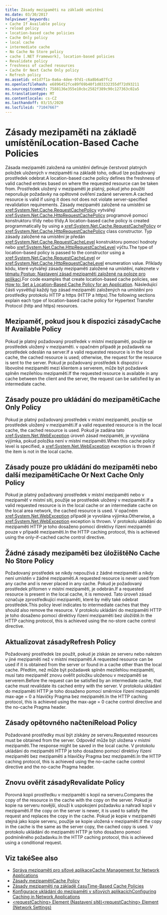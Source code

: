 ```yaml
---
title: Zásady mezipaměti na základě umístění
ms.date: 03/30/2017
helpviewer_keywords:
- Cache If Available policy
- reload policy
- location-based cache policies
- Cache Only policy
- local cache
- intermediate cache
- No Cache No Store policy
- cache [.NET Framework], location-based policies
- Revalidate policy
- freshness of cached resources
- Cache Or Next Cache Only policy
- Refresh policy
ms.assetid: e41d7f1a-0a6a-4dee-97d1-c6a8b6a07fc2
ms.openlocfilehash: e6896452fce89f69b40f1d03332355df72d93211
ms.sourcegitcommit: 7588136e355e10cbc2582f389c90c127363c02a5
ms.translationtype: MT
ms.contentlocale: cs-CZ
ms.lasthandoff: 03/15/2020
ms.locfileid: "71047667"
---
```

# <a name="location-based-cache-policies"></a><span data-ttu-id="b1100-102">Zásady mezipaměti na základě umístění</span><span class="sxs-lookup"><span data-stu-id="b1100-102">Location-Based Cache Policies</span></span>
<span data-ttu-id="b1100-103">Zásada mezipaměti založená na umístění definuje čerstvost platných položek uložených v mezipaměti na základě toho, odkud lze požadovaný prostředek odebrat.</span><span class="sxs-lookup"><span data-stu-id="b1100-103">A location-based cache policy defines the freshness of valid cached entries based on where the requested resource can be taken from.</span></span> <span data-ttu-id="b1100-104">Prostředek uložený v mezipaměti je platný, pokud jeho použití neporušuje požadavky na opětovné ověření zadané serverem.</span><span class="sxs-lookup"><span data-stu-id="b1100-104">A cached resource is valid if using it does not does not violate server-specified revalidation requirements.</span></span> <span data-ttu-id="b1100-105">Zásady mezipaměti založené na umístění se <xref:System.Net.Cache.RequestCachePolicy> vytvářejí <xref:System.Net.Cache.HttpRequestCachePolicy> programově pomocí konstruktoru třídy nebo třídy.</span><span class="sxs-lookup"><span data-stu-id="b1100-105">A location-based cache policy is created programmatically by using a <xref:System.Net.Cache.RequestCachePolicy> or <xref:System.Net.Cache.HttpRequestCachePolicy> class constructor.</span></span> <span data-ttu-id="b1100-106">Typ zásady založené na umístění je předán <xref:System.Net.Cache.RequestCacheLevel> konstruktoru pomocí hodnoty nebo <xref:System.Net.Cache.HttpRequestCacheLevel> výčtu.</span><span class="sxs-lookup"><span data-stu-id="b1100-106">The type of location-based policy is passed to the constructor using a <xref:System.Net.Cache.RequestCacheLevel> or <xref:System.Net.Cache.HttpRequestCacheLevel> enumeration value.</span></span> <span data-ttu-id="b1100-107">Příklady kódu, které vytvářejí zásady mezipaměti založené na umístění, naleznete v [tématu Postup: Nastavení zásad mezipaměti založené na poloze pro aplikaci](how-to-set-a-location-based-cache-policy-for-an-application.md).</span><span class="sxs-lookup"><span data-stu-id="b1100-107">For code examples that create location-based cache policies, see [How to: Set a Location-Based Cache Policy for an Application](how-to-set-a-location-based-cache-policy-for-an-application.md).</span></span> <span data-ttu-id="b1100-108">Následující části vysvětlují každý typ zásad mezipaměti založených na umístění pro prostředky protokolu HTTP a https (HTTP a https).</span><span class="sxs-lookup"><span data-stu-id="b1100-108">The following sections explain each type of location-based cache policy for Hypertext Transfer Protocol (http and https) resources.</span></span>  
  
## <a name="cache-if-available-policy"></a><span data-ttu-id="b1100-109">Mezipaměť, pokud jsou k dispozici zásady</span><span class="sxs-lookup"><span data-stu-id="b1100-109">Cache If Available Policy</span></span>  
 <span data-ttu-id="b1100-110">Pokud je platný požadovaný prostředek v místní mezipaměti, použije se prostředek uložený v mezipaměti. v opačném případě je požadavek na prostředek odeslán na server.</span><span class="sxs-lookup"><span data-stu-id="b1100-110">If a valid requested resource is in the local cache, the cached resource is used; otherwise, the request for the resource is sent to the server.</span></span> <span data-ttu-id="b1100-111">Pokud je požadovaný prostředek k dispozici v libovolné mezipaměti mezi klientem a serverem, může být požadavek splněn mezilehlou mezipamětí.</span><span class="sxs-lookup"><span data-stu-id="b1100-111">If the requested resource is available in any cache between the client and the server, the request can be satisfied by an intermediate cache.</span></span>  
  
## <a name="cache-only-policy"></a><span data-ttu-id="b1100-112">Zásady pouze pro ukládání do mezipaměti</span><span class="sxs-lookup"><span data-stu-id="b1100-112">Cache Only Policy</span></span>  
 <span data-ttu-id="b1100-113">Pokud je platný požadovaný prostředek v místní mezipaměti, použije se prostředek uložený v mezipaměti.</span><span class="sxs-lookup"><span data-stu-id="b1100-113">If a valid requested resource is in the local cache, the cached resource is used.</span></span> <span data-ttu-id="b1100-114">Pokud je zadána tato <xref:System.Net.WebException> úroveň zásad mezipaměti, je vyvolána výjimka, pokud položka není v místní mezipaměti.</span><span class="sxs-lookup"><span data-stu-id="b1100-114">When this cache policy level is specified, a <xref:System.Net.WebException> exception is thrown if the item is not in the local cache.</span></span>  
  
## <a name="cache-or-next-cache-only-policy"></a><span data-ttu-id="b1100-115">Zásady pouze pro ukládání do mezipaměti nebo další mezipaměti</span><span class="sxs-lookup"><span data-stu-id="b1100-115">Cache Or Next Cache Only Policy</span></span>  
 <span data-ttu-id="b1100-116">Pokud je platný požadovaný prostředek v místní mezipaměti nebo v mezipaměť v místní síti, použije se prostředek uložený v mezipaměti.</span><span class="sxs-lookup"><span data-stu-id="b1100-116">If a valid requested resource is in the local cache or an intermediate cache on the local area network, the cached resource is used.</span></span> <span data-ttu-id="b1100-117">V opačném <xref:System.Net.WebException> případě je vyvolána výjimka.</span><span class="sxs-lookup"><span data-stu-id="b1100-117">Otherwise, a <xref:System.Net.WebException> exception is thrown.</span></span> <span data-ttu-id="b1100-118">V protokolu ukládání do mezipaměti HTTP je toho dosaženo pomocí direktivy řízení mezipaměti pouze v případě mezipaměti.</span><span class="sxs-lookup"><span data-stu-id="b1100-118">In the HTTP caching protocol, this is achieved using the only-if-cached cache control directive.</span></span>  
  
## <a name="no-cache-no-store-policy"></a><span data-ttu-id="b1100-119">Žádné zásady mezipaměti bez úložiště</span><span class="sxs-lookup"><span data-stu-id="b1100-119">No Cache No Store Policy</span></span>  
 <span data-ttu-id="b1100-120">Požadovaný prostředek se nikdy nepoužívá z žádné mezipaměti a nikdy není umístěn v žádné mezipaměti.</span><span class="sxs-lookup"><span data-stu-id="b1100-120">A requested resource is never used from any cache and is never placed in any cache.</span></span> <span data-ttu-id="b1100-121">Pokud je požadovaný prostředek přítomen v místní mezipaměti, je odebrán.</span><span class="sxs-lookup"><span data-stu-id="b1100-121">If a requested resource is present in the local cache, it is removed.</span></span> <span data-ttu-id="b1100-122">Tato úroveň zásad označuje zprostředkující mezipaměti, které by měly také odebrat prostředek.</span><span class="sxs-lookup"><span data-stu-id="b1100-122">This policy level indicates to intermediate caches that they should also remove the resource.</span></span> <span data-ttu-id="b1100-123">V protokolu ukládání do mezipaměti HTTP je toho dosaženo pomocí direktivy řízení mezipaměti bez úložiště.</span><span class="sxs-lookup"><span data-stu-id="b1100-123">In the HTTP caching protocol, this is achieved using the no-store cache control directive.</span></span>  
  
## <a name="refresh-policy"></a><span data-ttu-id="b1100-124">Aktualizovat zásady</span><span class="sxs-lookup"><span data-stu-id="b1100-124">Refresh Policy</span></span>  
 <span data-ttu-id="b1100-125">Požadovaný prostředek lze použít, pokud je získán ze serveru nebo nalezen v jiné mezipaměti než v místní mezipaměti.</span><span class="sxs-lookup"><span data-stu-id="b1100-125">A requested resource can be used if it is obtained from the server or found in a cache other than the local cache.</span></span> <span data-ttu-id="b1100-126">Předtím, než může být požadavek splněn mezilehlou mezipamětí, musí tato mezipaměť znovu ověřit položku uloženou v mezipaměti se serverem.</span><span class="sxs-lookup"><span data-stu-id="b1100-126">Before the request can be satisfied by an intermediate cache, that cache must revalidate its cached entry with the server.</span></span> <span data-ttu-id="b1100-127">V protokolu ukládání do mezipaměti HTTP je toho dosaženo pomocí směrnice řízení mezipaměti max-age = 0 a hlavičky Pragma bez mezipaměti.</span><span class="sxs-lookup"><span data-stu-id="b1100-127">In the HTTP caching protocol, this is achieved using the max-age = 0 cache control directive and the no-cache Pragma header.</span></span>  
  
## <a name="reload-policy"></a><span data-ttu-id="b1100-128">Zásady opětovného načtení</span><span class="sxs-lookup"><span data-stu-id="b1100-128">Reload Policy</span></span>  
 <span data-ttu-id="b1100-129">Požadované prostředky musí být získány ze serveru.</span><span class="sxs-lookup"><span data-stu-id="b1100-129">Requested resources must be obtained from the server.</span></span> <span data-ttu-id="b1100-130">Odpověď může být uložena v místní mezipaměti.</span><span class="sxs-lookup"><span data-stu-id="b1100-130">The response might be saved in the local cache.</span></span> <span data-ttu-id="b1100-131">V protokolu ukládání do mezipaměti HTTP je toho dosaženo pomocí direktivy řízení mezipaměti bez mezipaměti a hlavičky Pragma bez mezipaměti.</span><span class="sxs-lookup"><span data-stu-id="b1100-131">In the HTTP caching protocol, this is achieved using the no-cache cache control directive and the no-cache Pragma header.</span></span>  
  
## <a name="revalidate-policy"></a><span data-ttu-id="b1100-132">Znovu ověřit zásady</span><span class="sxs-lookup"><span data-stu-id="b1100-132">Revalidate Policy</span></span>  
 <span data-ttu-id="b1100-133">Porovná kopii prostředku v mezipaměti s kopií na serveru.</span><span class="sxs-lookup"><span data-stu-id="b1100-133">Compares the copy of the resource in the cache with the copy on the server.</span></span> <span data-ttu-id="b1100-134">Pokud je kopie na serveru novější, slouží k uspokojení požadavku a nahradí kopii v mezipaměti.</span><span class="sxs-lookup"><span data-stu-id="b1100-134">If the copy on the server is newer, it is used to satisfy the request and replaces the copy in the cache.</span></span> <span data-ttu-id="b1100-135">Pokud je kopie v mezipaměti stejná jako kopie serveru, použije se kopie uložená v mezipaměti.</span><span class="sxs-lookup"><span data-stu-id="b1100-135">If the copy in the cache is the same as the server copy, the cached copy is used.</span></span> <span data-ttu-id="b1100-136">V protokolu ukládání do mezipaměti HTTP je toho dosaženo pomocí podmíněného požadavku.</span><span class="sxs-lookup"><span data-stu-id="b1100-136">In the HTTP caching protocol, this is achieved using a conditional request.</span></span>  
  
## <a name="see-also"></a><span data-ttu-id="b1100-137">Viz také</span><span class="sxs-lookup"><span data-stu-id="b1100-137">See also</span></span>

- [<span data-ttu-id="b1100-138">Správa mezipaměti pro síťové aplikace</span><span class="sxs-lookup"><span data-stu-id="b1100-138">Cache Management for Network Applications</span></span>](cache-management-for-network-applications.md)
- [<span data-ttu-id="b1100-139">Zásady mezipaměti</span><span class="sxs-lookup"><span data-stu-id="b1100-139">Cache Policy</span></span>](cache-policy.md)
- [<span data-ttu-id="b1100-140">Zásady mezipaměti na základě času</span><span class="sxs-lookup"><span data-stu-id="b1100-140">Time-Based Cache Policies</span></span>](time-based-cache-policies.md)
- [<span data-ttu-id="b1100-141">Konfigurace ukládání do mezipaměti v síťových aplikacích</span><span class="sxs-lookup"><span data-stu-id="b1100-141">Configuring Caching in Network Applications</span></span>](configuring-caching-in-network-applications.md)
- [<span data-ttu-id="b1100-142">\<requestCaching> Element (Nastavení sítě)</span><span class="sxs-lookup"><span data-stu-id="b1100-142">\<requestCaching> Element (Network Settings)</span></span>](../configure-apps/file-schema/network/requestcaching-element-network-settings.md)
